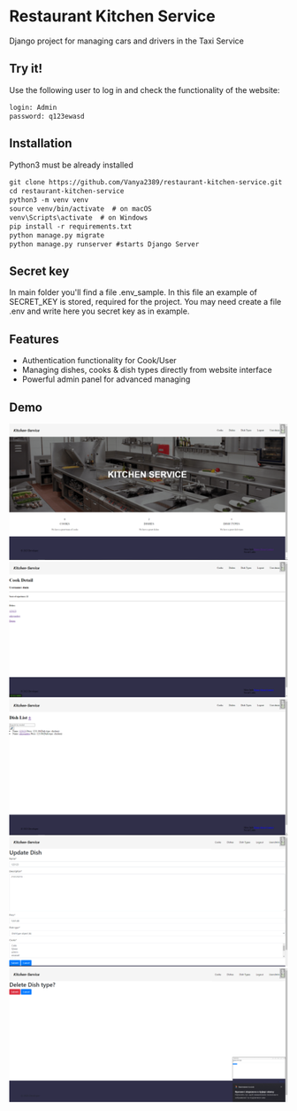 # Restaurant Kitchen Service

Django project for managing cars and drivers in the Taxi Service

## Try it!

Use the following user to log in and check the functionality of the website: 

```shell
login: Admin
password: q123ewasd
```

## Installation 

Python3 must be already installed

```shell
git clone https://github.com/Vanya2389/restaurant-kitchen-service.git
cd restaurant-kitchen-service
python3 -m venv venv
source venv/bin/activate  # on macOS
venv\Scripts\activate  # on Windows 
pip install -r requirements.txt
python manage.py migrate
python manage.py runserver #starts Django Server
```

## Secret key
In main folder you'll find a file .env_sample. In this file an example of SECRET_KEY is stored, required for the project.
You may need create a file .env and write here you secret key as in example.

## Features

* Authentication functionality for Cook/User
* Managing dishes, cooks & dish types directly from website interface
* Powerful admin panel for advanced managing

## Demo

![Website Interface](demo/home.png)
![Website Interface](demo/cook.png)
![Website Interface](demo/dish_list.png)
![Website Interface](demo/dish_update.png)
![Website Interface](demo/dish_delete.png)
